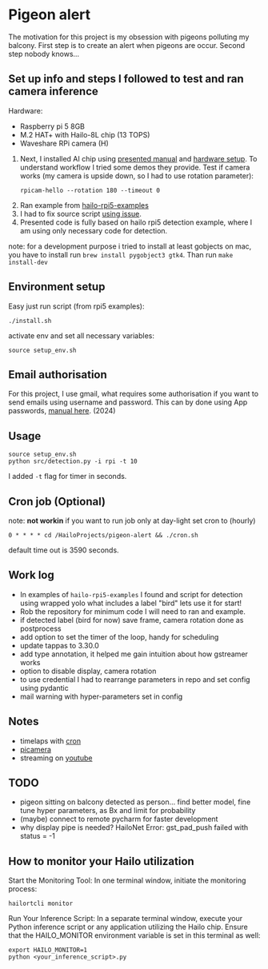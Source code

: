 # Pigeon alert

The motivation for this project is my obsession with pigeons polluting my balcony. First step is to create an alert
when pigeons are occur. Second step nobody knows...

## Set up info and steps I followed to test and ran camera inference

Hardware:
- Raspberry pi 5 8GB
- M.2 HAT+ with Hailo-8L chip (13 TOPS)
- Waveshare RPi camera (H)

1. Next, I installed AI chip using [presented manual](https://www.raspberrypi.com/documentation/accessories/ai-kit.html#install) and [hardware setup](https://www.raspberrypi.com/documentation/computers/ai.html#hardware-setup). To understand workflow I tried some demos they provide.
   Test if camera works (my camera is upside down, so I had to use rotation parameter):
    ```shell
    rpicam-hello --rotation 180 --timeout 0
    ```
2. Ran example from [hailo-rpi5-examples](https://github.com/hailo-ai/hailo-rpi5-examples)
3. I had to fix source script [using issue](https://github.com/hailo-ai/hailo-rpi5-examples/issues/48).
4. Presented code is fully based on hailo rpi5 detection example, where I am using only necessary code for detection.

note: for a development purpose i tried to install at least gobjects on mac, 
you have to install run `brew install pygobject3 gtk4`. Than run `make install-dev`

## Environment setup

Easy just run script (from rpi5 examples):
```shell
./install.sh
```
activate env and set all necessary variables:
```shell
source setup_env.sh
```

## Email authorisation

For this project, I use gmail, what requires some authorisation if you want to send emails using username and password.
This can by done using App passwords, [manual here](https://stackoverflow.com/questions/10147455/how-to-send-an-email-with-gmail-as-provider-using-python/27515833#27515833). (2024) 

## Usage

```shell
source setup_env.sh
python src/detection.py -i rpi -t 10
```
I added `-t` flag for timer in seconds. 

## Cron job (Optional)

note: __not workin__
if you want to run job only at day-light set cron to (hourly)
```shell
0 * * * * cd /HailoProjects/pigeon-alert && ./cron.sh
```
default time out is 3590 seconds.

## Work log
- In examples of `hailo-rpi5-examples` I found and script for detection using wrapped yolo what includes a label "bird" lets use it for start!
- Rob the repository for minimum code I will need to ran and example.
- if detected label (bird for now) save frame, camera rotation done as postprocess
- add option to set the timer of the loop, handy for scheduling
- update tappas to 3.30.0
- add type annotation, it helped me gain intuition about how gstreamer works
- option to disable display, camera rotation
- to use credential I had to rearrange parameters in repo and set config using pydantic
- mail warning with hyper-parameters set in config

## Notes

- timelaps with [cron](https://www.raspberrypi.com/documentation/computers/camera_software.html#via-cron)
- [picamera](https://raspberrypifoundation.github.io/picamera-zero/)
- streaming on [youtube](https://projects.raspberrypi.org/en/projects/infrared-bird-box/9)

## TODO 
- pigeon sitting on balcony detected as person... find better model, fine tune hyper parameters, as Bx and limit for probability
- (maybe) connect to remote pycharm for faster development
- why display pipe is needed? HailoNet Error: gst_pad_push failed with status = -1

## How to monitor your Hailo utilization

Start the Monitoring Tool:
In one terminal window, initiate the monitoring process:
```shell
hailortcli monitor
```

Run Your Inference Script:
In a separate terminal window, execute your Python inference script or any application utilizing the Hailo chip. 
Ensure that the HAILO_MONITOR environment variable is set in this terminal as well:
```shell
export HAILO_MONITOR=1
python <your_inference_script>.py
```
